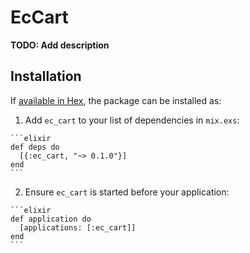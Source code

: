 # EcCart

**TODO: Add description**

## Installation

If [available in Hex](https://hex.pm/docs/publish), the package can be installed as:

  1. Add `ec_cart` to your list of dependencies in `mix.exs`:

    ```elixir
    def deps do
      [{:ec_cart, "~> 0.1.0"}]
    end
    ```

  2. Ensure `ec_cart` is started before your application:

    ```elixir
    def application do
      [applications: [:ec_cart]]
    end
    ```

